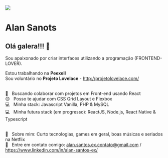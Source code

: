 
<img width="auto" src="https://media-exp1.licdn.com/dms/image/C4D16AQGEt7SDUnIimw/profile-displaybackgroundimage-shrink_200_800/0/1612386289847?e=1619654400&v=beta&t=xJpPiaGUJGURHl_vee3STQa1riMyBK-sRP3vjEUGgA0">

# Alan Sanots

## Olá galera!!! 👋
Sou apaixonado por criar interfaces utilizando a programação (FRONTEND-LOVER).

  Estou trabalhando na **Peexell**
  <br/>Sou voluntário no **Projeto Lovelace** - http://projetolovelace.com/
  
 <br/> :purple_heart: &nbsp; Buscando colaborar com projetos em Front-end usando React
 <br/> :blush: &nbsp; Posso te ajudar com CSS Grid Layout e Flexbox
 <br/> :computer: &nbsp; Minha stack: Javascript Vanilla, PHP & MySQL
 <br/> :computer: &nbsp; Minha futura stack (em progresso): ReactJS, Node.js, React Native & Typescript
 
 
 <br/> 💬  &nbsp; Sobre mim: Curto tecnologias, games em geral, boas músicas e seriados na Netflix
 <br/> :email: &nbsp; Entre em contato comigo: alan.santos.ex.contato@gmail.com / https://www.linkedin.com/in/alan-santos-ex/

